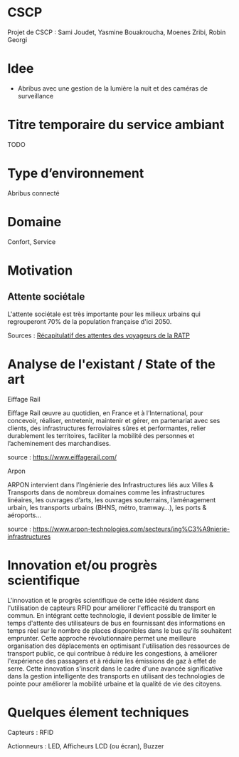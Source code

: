 # CSCP
Projet de CSCP : Sami Joudet, Yasmine Bouakroucha, Moenes Zribi, Robin Georgi

# Idee
- Abribus avec une gestion de la lumière la nuit et des caméras de surveillance

# Titre temporaire du service ambiant
TODO

# Type d’environnement
Abribus connecté 

# Domaine 
Confort, Service

# Motivation
## Attente sociétale
L'attente sociétale est très importante pour les milieux urbains qui regrouperont 70% de la population française d'ici 2050.

Sources : [Récapitulatif des attentes des voyageurs de la RATP](https://www.ratpdev.com/sites/default/files/annexes/communiques/TRACER%20LA%20VOIE_Nouvelles%20attentes%20voyageurs_web.pdfhttps://www.ratpdev.com/sites/default/files/annexes/communiques/TRACER%20LA%20VOIE_Nouvelles%20attentes%20voyageurs_web.pdf)

# Analyse de l'existant / State of the art
Eiffage Rail

Eiffage Rail œuvre au quotidien, en France et à l’International, pour concevoir, réaliser, entretenir, maintenir et gérer, en partenariat avec ses clients, des infrastructures ferroviaires sûres et performantes, relier durablement les territoires, faciliter la mobilité des personnes et l’acheminement des marchandises.

source : https://www.eiffagerail.com/

Arpon

ARPON intervient dans l’Ingénierie des Infrastructures liés aux Villes & Transports dans de nombreux domaines comme les infrastructures linéaires, les ouvrages d’arts, les ouvrages souterrains, l’aménagement urbain, les transports urbains (BHNS, métro, tramway…), les ports & aéroports…

source : https://www.arpon-technologies.com/secteurs/ing%C3%A9nierie-infrastructures

# Innovation et/ou progrès scientifique

L'innovation et le progrès scientifique de cette idée résident dans l'utilisation de capteurs RFID pour améliorer l'efficacité du transport en commun. En intégrant cette technologie, il devient possible de limiter le temps d'attente des utilisateurs de bus en fournissant des informations en temps réel sur le nombre de places disponibles dans le bus qu'ils souhaitent emprunter. Cette approche révolutionnaire permet une meilleure organisation des déplacements en optimisant l'utilisation des ressources de transport public, ce qui contribue à réduire les congestions, à améliorer l'expérience des passagers et à réduire les émissions de gaz à effet de serre. Cette innovation s'inscrit dans le cadre d'une avancée significative dans la gestion intelligente des transports en utilisant des technologies de pointe pour améliorer la mobilité urbaine et la qualité de vie des citoyens.

# Quelques élement techniques
Capteurs :
RFID

Actionneurs :
LED,
Afficheurs LCD (ou écran),
Buzzer
